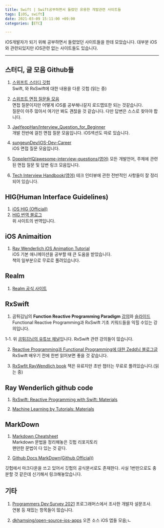 ```yaml
---
title: Swift | Swift공부하면서 들렸던 유용한 개발관련 사이트들
tags: [iOS, swift]
date: 2021-03-09 15:11:00 +09:00
categories: [ETC]

---
```


iOS개발자가 되기 위해 공부하면서 들렸었던 사이트들을 한데 모았습니다.
대부분 iOS와 관련되있지만 iOS관련 없는 사이트들도 있습니다.

<!--more-->
---


## 스터디, 글 모음 Github들

1. [스위프트 스터디 깃헙](https://github.com/OhKanghoon/SwiftStudy)  
Swift, 와 RxSwift에 대한 내용을 다룬 깃헙 (읽는 중)

2. [스위프트 면접 질문들 모음](https://github.com/JeaSungLEE/iOSInterviewquestions)  
면접 질문이지만 어떻게 iOS를 공부해나갈지 로드맵또한 되는 것같습니다.  
질문이 아주 많아서 여기만 봐도 괜찮을 것 같습니다. 다만 답변은 스스로 찾아야 합니다.

3. [JaeYeopHan/Interview_Question_for_Beginner](https://github.com/JaeYeopHan/Interview_Question_for_Beginner)  
개발 전반에 걸친 면접 질문 모음입니다. iOS섹션도 따로 있습니다.

4. [sungeunDev/iOS-Dev-Career](https://github.com/sungeunDev/iOS-Dev-Career)  
iOS 면접 질문 모음입니다.

5. [DopplerHQ/awesome-interview-questions(영어)](https://github.com/DopplerHQ/awesome-interview-questions#ios)
모든 개발언어, 주제에 관련된 면접 질문 및 답변 링크 모음입니다.

6. [Tech Interview Handbook(영어)](https://github.com/yangshun/tech-interview-handbook)
테크 인터뷰에 관한 전반적인 사항들이 잘 정리되어 있습니다.

## HIG(Human Interface Guidelines)
1. [iOS HIG (Officiall)](https://developer.apple.com/design/human-interface-guidelines/ios/overview/themes/)
2. [HIG 번역 블로그](https://wnsah052.tistory.com/9)   
위 사이트의 번역입니다.


## iOS Animaition

1. [Ray Wenderlich iOS Animation Tutorial](https://www.raywenderlich.com/5304228-ios-animation-tutorial-getting-started)  
iOS 기본 애니메이션을 공부할 때 큰 도움을 받았습니다.  
책의 일부분으로 무료로 풀려있습니다.


## Realm

1. [Realm 공식 사이트](https://realm.io/)


## RxSwift

1. 곰튀김님의 **Function Reactive Programming Paradigm** [강의](https://youtu.be/cXi_CmZuBgg)와 [슬라이드](https://www.slideshare.net/ChiwonSong/20171104-frp-81598173)  
Functional Reactive Programming과 RxSwift 기초 키워드들을 익힐 수있는 강의입니다.

1-1. 위 [곰튀김님의 유튜브 채널](https://www.youtube.com/channel/UCsrPur3UrxuwGmT1Jq6tkQw/videos)입니다. RxSwift 관련 강의들이 많습니다.

2. [Reactive Programming과 Functional Programming에 대한 Zedd님 블로그글](https://zeddios.tistory.com/303)  
RxSwift 배우기 전에 한번 읽어보면 좋을 것 같습니다.

3. [RxSwfit RayWendlich book](https://www.raywenderlich.com/books/rxswift-reactive-programming-with-swift/v4.0/chapters/1-hello-rxswift#toc-chapter-005-anchor-001)
책은 유료지만 초반 챕터는 무료로 풀려있습니다.(읽는 중)





## Ray Wenderlich github code

1. [RxSwift: Reactive Programming with Swift: Materials](https://github.com/raywenderlich/rxs-materials/tree/editions/4.0)

2. [Machine Learning by Tutorials: Materials](https://github.com/raywenderlich/mlt-materials/tree/editions/2.0)



## MarkDown



1. [Markdown Cheatsheet](https://github.com/adam-p/markdown-here/wiki/Markdown-Cheatsheet)  
Markdown 문법을 정리해놓은 깃헙 리포지토리  
왠만한 문법이 다 있는 것 같다.

2. [Github Docs MarkDown(Github Official))](https://docs.github.com/en/github/writing-on-github/basic-writing-and-formatting-syntax)

깃헙에서 마크다운을 쓰고 있어서 깃헙의 공식문서로도 존재한다.
사실 1번만으로도 충분할 것 같은데 신기해서 링크해놓았습니다.


## 기타

1. [Programmers Dev·Survey 2021](https://programmers.co.kr/pages/2021-dev-survey?fbclid=IwAR2WWni7bC5wyxeglsiXwv_VoPbJB67A7Yk_98Lsdme5uSpUl2GgddA9UOE)
프로그래머스에서 조사한 개발자 설문조사.  
연봉 등 재밌는 항목들이 많습니다.


2. [dkhamsing/open-source-ios-apps](https://github.com/dkhamsing/open-source-ios-apps)  오픈 소스 iOS 앱들 모음;ㄴ
